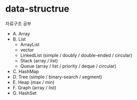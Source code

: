 # data-structrue
자료구조 공부

- A. Array
- B. List
    - ArrayList
    - vector
    - LinkedList (simple / doubly / double-ended / circular)
    - Stack (array / list)
    - Queue (array / list / priority / deque / circular)
- C. HashMap
- D. Tree (simple / binary-search / segment)
- E. Heap (max / min)
- F. Graph (array / list)
- G. HashSet
